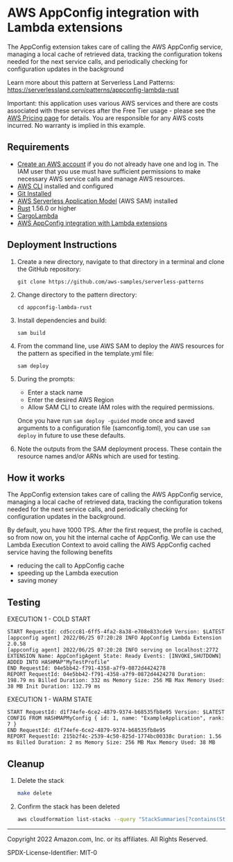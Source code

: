 # AWS AppConfig integration with Lambda extensions

The AppConfig extension takes care of calling the AWS AppConfig service, managing a local cache of retrieved data, tracking the configuration tokens needed for the next service calls, and periodically checking for configuration updates in the background

Learn more about this pattern at Serverless Land Patterns: https://serverlessland.com/patterns/appconfig-lambda-rust

Important: this application uses various AWS services and there are costs associated with these services after the Free Tier usage - please see the [AWS Pricing page](https://aws.amazon.com/pricing/) for details. You are responsible for any AWS costs incurred. No warranty is implied in this example.

## Requirements

* [Create an AWS account](https://portal.aws.amazon.com/gp/aws/developer/registration/index.html) if you do not already have one and log in. The IAM user that you use must have sufficient permissions to make necessary AWS service calls and manage AWS resources.
* [AWS CLI](https://docs.aws.amazon.com/cli/latest/userguide/install-cliv2.html) installed and configured
* [Git Installed](https://git-scm.com/book/en/v2/Getting-Started-Installing-Git)
* [AWS Serverless Application Model](https://docs.aws.amazon.com/serverless-application-model/latest/developerguide/serverless-sam-cli-install.html) (AWS SAM) installed
* [Rust](https://www.rust-lang.org/) 1.56.0 or higher
* [CargoLambda](https://www.cargo-lambda.info/guide/installation.html)
* [AWS AppConfig integration with Lambda extensions](https://docs.aws.amazon.com/appconfig/latest/userguide/appconfig-integration-lambda-extensions.html)

## Deployment Instructions

1. Create a new directory, navigate to that directory in a terminal and clone the GitHub repository:
    ``` 
    git clone https://github.com/aws-samples/serverless-patterns
    ```
2. Change directory to the pattern directory:
    ```
    cd appconfig-lambda-rust
    ```
3. Install dependencies and build:
    ```
    sam build
    ```
4. From the command line, use AWS SAM to deploy the AWS resources for the pattern as specified in the template.yml file:
    ```
    sam deploy
    ```
5. During the prompts:
    * Enter a stack name
    * Enter the desired AWS Region
    * Allow SAM CLI to create IAM roles with the required permissions.

    Once you have run `sam deploy -guided` mode once and saved arguments to a configuration file (samconfig.toml), you can use `sam deploy` in future to use these defaults.

6. Note the outputs from the SAM deployment process. These contain the resource names and/or ARNs which are used for testing.

## How it works

The AppConfig extension takes care of calling the AWS AppConfig service, managing a local cache of retrieved data, tracking the configuration tokens needed for the next service calls, and periodically checking for configuration updates in the background.

By default, you have 1000 TPS. After the first request, the profile is cached, so from now on, you hit the internal cache of AppConfig.
We can use the Lambda Execution Context to avoid calling the AWS AppConfig cached service having the following benefits
* reducing the call to AppConfig cache
* speeding up the Lambda execution
* saving money


## Testing

EXECUTION 1 - COLD START

```
START RequestId: cd5ccc81-6ff5-4fa2-8a38-e708e833cde9 Version: $LATEST
[appconfig agent] 2022/06/25 07:20:28 INFO AppConfig Lambda Extension 2.0.58
[appconfig agent] 2022/06/25 07:20:28 INFO serving on localhost:2772
EXTENSION Name: AppConfigAgent State: Ready Events: [INVOKE,SHUTDOWN]
ADDED INTO HASHMAP"MyTestProfile"
END RequestId: 04e5bb42-f791-4358-a7f9-0872d4424278
REPORT RequestId: 04e5bb42-f791-4358-a7f9-0872d4424278 Duration: 198.79 ms Billed Duration: 332 ms Memory Size: 256 MB Max Memory Used: 38 MB Init Duration: 132.79 ms
```

EXECUTION 1 - WARM STATE

```
START RequestId: d1f74efe-6ce2-4879-9374-b68535fb8e95 Version: $LATEST
CONFIG FROM HASHMAPMyConfig { id: 1, name: "ExampleApplication", rank: 7 }
END RequestId: d1f74efe-6ce2-4879-9374-b68535fb8e95
REPORT RequestId: 215b2f4c-2539-4c50-825d-1774bc00338c Duration: 1.56 ms Billed Duration: 2 ms Memory Size: 256 MB Max Memory Used: 38 MB
```

## Cleanup
 
1. Delete the stack
    ```bash
    make delete
    ```
2. Confirm the stack has been deleted
    ```bash
    aws cloudformation list-stacks --query "StackSummaries[?contains(StackName,'STACK_NAME')].StackStatus"
    ```
----
Copyright 2022 Amazon.com, Inc. or its affiliates. All Rights Reserved.

SPDX-License-Identifier: MIT-0
